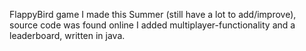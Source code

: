FlappyBird game I made this Summer (still have a lot to add/improve), source code was found online I added multiplayer-functionality and a leaderboard, written in java.
